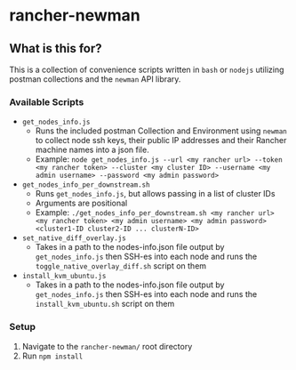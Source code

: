 # rancher-newman

## What is this for?
This is a collection of convenience scripts written in `bash` or `nodejs` utilizing postman collections and the `newman` API library.

### Available Scripts
- `get_nodes_info.js`
  - Runs the included postman Collection and Environment using `newman` to collect node ssh keys, their public IP addresses and their Rancher machine names into a json file.
  - Example: `node get_nodes_info.js --url <my rancher url> --token <my rancher token> --cluster <my cluster ID> --username <my admin username> --password <my admin password>`
- `get_nodes_info_per_downstream.sh`
  - Runs `get_nodes_info.js`, but allows passing in a list of cluster IDs
  - Arguments are positional
  - Example: `./get_nodes_info_per_downstream.sh <my rancher url> <my rancher token> <my admin username> <my admin password> <cluster1-ID cluster2-ID ... clusterN-ID>`
- `set_native_diff_overlay.js`
  - Takes in a path to the nodes-info.json file output by `get_nodes_info.js` then SSH-es into each node and runs the `toggle_native_overlay_diff.sh` script on them
- `install_kvm_ubuntu.js`
  - Takes in a path to the nodes-info.json file output by `get_nodes_info.js` then SSH-es into each node and runs the `install_kvm_ubuntu.sh` script on them

### Setup
1. Navigate to the `rancher-newman/` root directory
2. Run `npm install`
